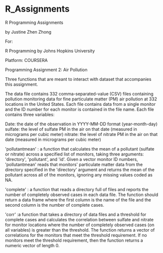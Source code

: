 # R_Assignments
R Programming Assignments

by Justine Zhen Zhong

For:

R Programming 
by Johns Hopkins University

Platform: COURSERA

Programming Assignment 2: Air Pollution

Three functions that are meant to interact with dataset that accompanies this assignment. 

The data file contains 332 comma-separated-value (CSV) files containing pollution monitoring data for fine particulate matter (PM) air pollution at 332 locations in the United States. 
Each file contains data from a single monitor and the ID number for each monitor is contained in the file name. 
Each file contains three variables:

Date: the date of the observation in YYYY-MM-DD format (year-month-day)
sulfate: the level of sulfate PM in the air on that date (measured in micrograms per cubic meter)
nitrate: the level of nitrate PM in the air on that date (measured in micrograms per cubic meter)

'pollutantmean' : a function that calculates the mean of a pollutant (sulfate or nitrate) across a specified list of monitors, taking three arguments: 'directory', 'pollutant', and 'id'.
Given a vector monitor ID numbers, 'pollutantmean' reads that monitors' particulate matter data from the directory specified in the 'directory' argument and returns the mean of 
the pollutant across all of the monitors, ignoring any missing values coded as NA. 


 'complete' : a function that reads a directory full of files and reports the number of completely observed cases in each data file. 
 The function should return a data frame where the first column is the name of the file and the second column is the number of complete cases. 


'corr' :a function that takes a directory of data files and a threshold for complete cases and calculates the correlation between sulfate and nitrate for monitor locations where the number of completely observed cases (on all variables) is greater than the threshold. 
The function returns a vector of correlations for the monitors that meet the threshold requirement. 
If no monitors meet the threshold requirement, then the function returns a numeric vector of length 0. 

